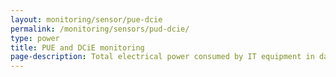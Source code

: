 ```yaml
---
layout: monitoring/sensor/pue-dcie
permalink: /monitoring/sensors/pud-dcie/
type: power
title: PUE and DCiE monitoring
page-description: Total electrical power consumed by IT equipment in data centres has been relatively stable historically, but new designs for server processors include energy management capabilities that can result in substantial power consumption fluctuations. This can present potentially numerous problems, including overheating, overloading a circuit breaker and loss of redundancy.
---
```

